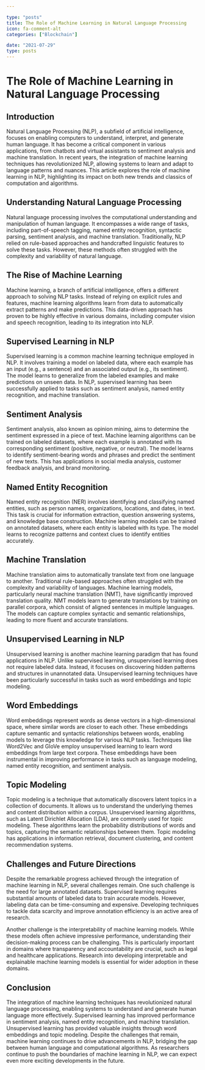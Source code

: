 ```yaml
---

type: "posts"
title: The Role of Machine Learning in Natural Language Processing
icon: fa-comment-alt
categories: ["Blockchain"]

date: "2021-07-29"
type: posts
---
```





# The Role of Machine Learning in Natural Language Processing

## Introduction

Natural Language Processing (NLP), a subfield of artificial intelligence, focuses on enabling computers to understand, interpret, and generate human language. It has become a critical component in various applications, from chatbots and virtual assistants to sentiment analysis and machine translation. In recent years, the integration of machine learning techniques has revolutionized NLP, allowing systems to learn and adapt to language patterns and nuances. This article explores the role of machine learning in NLP, highlighting its impact on both new trends and classics of computation and algorithms.

## Understanding Natural Language Processing

Natural language processing involves the computational understanding and manipulation of human language. It encompasses a wide range of tasks, including part-of-speech tagging, named entity recognition, syntactic parsing, sentiment analysis, and machine translation. Traditionally, NLP relied on rule-based approaches and handcrafted linguistic features to solve these tasks. However, these methods often struggled with the complexity and variability of natural language.

## The Rise of Machine Learning

Machine learning, a branch of artificial intelligence, offers a different approach to solving NLP tasks. Instead of relying on explicit rules and features, machine learning algorithms learn from data to automatically extract patterns and make predictions. This data-driven approach has proven to be highly effective in various domains, including computer vision and speech recognition, leading to its integration into NLP.

## Supervised Learning in NLP

Supervised learning is a common machine learning technique employed in NLP. It involves training a model on labeled data, where each example has an input (e.g., a sentence) and an associated output (e.g., its sentiment). The model learns to generalize from the labeled examples and make predictions on unseen data. In NLP, supervised learning has been successfully applied to tasks such as sentiment analysis, named entity recognition, and machine translation.

## Sentiment Analysis

Sentiment analysis, also known as opinion mining, aims to determine the sentiment expressed in a piece of text. Machine learning algorithms can be trained on labeled datasets, where each example is annotated with its corresponding sentiment (positive, negative, or neutral). The model learns to identify sentiment-bearing words and phrases and predict the sentiment of new texts. This has applications in social media analysis, customer feedback analysis, and brand monitoring.

## Named Entity Recognition

Named entity recognition (NER) involves identifying and classifying named entities, such as person names, organizations, locations, and dates, in text. This task is crucial for information extraction, question answering systems, and knowledge base construction. Machine learning models can be trained on annotated datasets, where each entity is labeled with its type. The model learns to recognize patterns and context clues to identify entities accurately.

## Machine Translation

Machine translation aims to automatically translate text from one language to another. Traditional rule-based approaches often struggled with the complexity and variability of languages. Machine learning models, particularly neural machine translation (NMT), have significantly improved translation quality. NMT models learn to generate translations by training on parallel corpora, which consist of aligned sentences in multiple languages. The models can capture complex syntactic and semantic relationships, leading to more fluent and accurate translations.

## Unsupervised Learning in NLP

Unsupervised learning is another machine learning paradigm that has found applications in NLP. Unlike supervised learning, unsupervised learning does not require labeled data. Instead, it focuses on discovering hidden patterns and structures in unannotated data. Unsupervised learning techniques have been particularly successful in tasks such as word embeddings and topic modeling.

## Word Embeddings

Word embeddings represent words as dense vectors in a high-dimensional space, where similar words are closer to each other. These embeddings capture semantic and syntactic relationships between words, enabling models to leverage this knowledge for various NLP tasks. Techniques like Word2Vec and GloVe employ unsupervised learning to learn word embeddings from large text corpora. These embeddings have been instrumental in improving performance in tasks such as language modeling, named entity recognition, and sentiment analysis.

## Topic Modeling

Topic modeling is a technique that automatically discovers latent topics in a collection of documents. It allows us to understand the underlying themes and content distribution within a corpus. Unsupervised learning algorithms, such as Latent Dirichlet Allocation (LDA), are commonly used for topic modeling. These algorithms learn the probability distributions of words and topics, capturing the semantic relationships between them. Topic modeling has applications in information retrieval, document clustering, and content recommendation systems.

## Challenges and Future Directions

Despite the remarkable progress achieved through the integration of machine learning in NLP, several challenges remain. One such challenge is the need for large annotated datasets. Supervised learning requires substantial amounts of labeled data to train accurate models. However, labeling data can be time-consuming and expensive. Developing techniques to tackle data scarcity and improve annotation efficiency is an active area of research.

Another challenge is the interpretability of machine learning models. While these models often achieve impressive performance, understanding their decision-making process can be challenging. This is particularly important in domains where transparency and accountability are crucial, such as legal and healthcare applications. Research into developing interpretable and explainable machine learning models is essential for wider adoption in these domains.

## Conclusion

The integration of machine learning techniques has revolutionized natural language processing, enabling systems to understand and generate human language more effectively. Supervised learning has improved performance in sentiment analysis, named entity recognition, and machine translation. Unsupervised learning has provided valuable insights through word embeddings and topic modeling. Despite the challenges that remain, machine learning continues to drive advancements in NLP, bridging the gap between human language and computational algorithms. As researchers continue to push the boundaries of machine learning in NLP, we can expect even more exciting developments in the future.